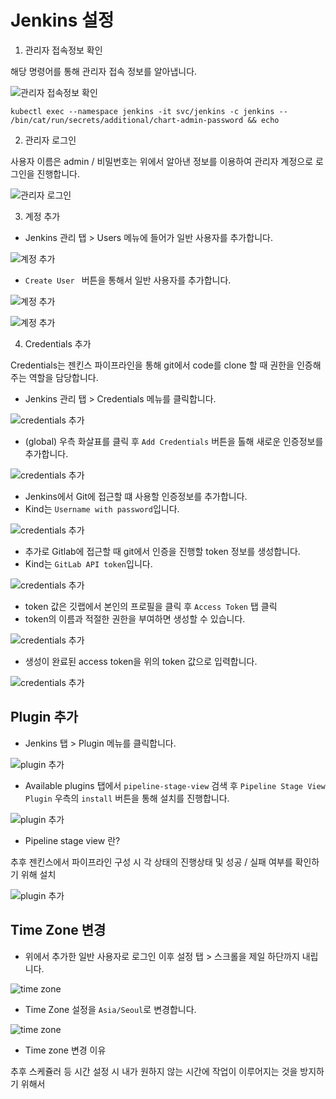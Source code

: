 # Jenkins 설정

1. 관리자 접속정보 확인

해당 명령어를 통해 관리자 접속 정보를 알아냅니다.

![관리자 접속정보 확인](../images/kubernetes3/1.png)

```
kubectl exec --namespace jenkins -it svc/jenkins -c jenkins -- /bin/cat/run/secrets/additional/chart-admin-password && echo
```

2. 관리자 로그인

사용자 이름은 admin / 비밀번호는 위에서 알아낸 정보를 이용하여 관리자 계정으로 로그인을 진행합니다.

![관리자 로그인](../images/kubernetes3/2.png)

3. 계정 추가

- Jenkins 관리 탭 > Users 메뉴에 들어가 일반 사용자를 추가합니다.

![계정 추가](../images/kubernetes3/3.png)

- `Create User ` 버튼을 통해서 일반 사용자를 추가합니다.

![계정 추가](../images/kubernetes3/4.png)

![계정 추가](../images/kubernetes3/5.png)

4. Credentials 추가

Credentials는 젠킨스 파이프라인을 통해 git에서 code를 clone 할 때 권한을 인증해주는 역할을 담당합니다.

- Jenkins 관리 탭 > Credentials 메뉴를 클릭합니다.

![credentials 추가](../images/kubernetes3/6.png)

- (global) 우측 화살표를 클릭 후 `Add Credentials` 버튼을 톨해 새로운 인증정보를 추가합니다.

![credentials 추가](../images/kubernetes3/7.png)

- Jenkins에서 Git에 접근할 떄 사용할 인증정보를 추가합니다. 
- Kind는 `Username with password`입니다.

![credentials 추가](../images/kubernetes3/8.png)

- 추가로 Gitlab에 접근할 때 git에서 인증을 진행할 token 정보를 생성합니다.
- Kind는 `GitLab API token`입니다.

![credentials 추가](../images/kubernetes3/9.png)

- token 값은 깃랩에서 본인의 프로필을 클릭 후 `Access Token` 탭 클릭
- token의 이름과 적절한 권한을 부여하면 생성할 수 있습니다.

![credentials 추가](../images/kubernetes3/10.png)

- 생성이 완료된 access token을 위의 token 값으로 입력합니다.

![credentials 추가](../images/kubernetes3/11.png)

## Plugin 추가

- Jenkins 탭 > Plugin 메뉴를 클릭합니다.

![plugin 추가](../images/kubernetes3/12.png)

- Available plugins 탭에서 `pipeline-stage-view` 검색 후 `Pipeline Stage View Plugin` 우측의 `install` 버튼을 통해 설치를 진행합니다.

![plugin 추가](../images/kubernetes3/13.png)

- Pipeline stage view 란?

추후 젠킨스에서 파이프라인 구성 시 각 상태의 진행상태 및 성공 / 실패 여부를 확인하기 위해 설치

![plugin 추가](../images/kubernetes3/14.png)

## Time Zone 변경

- 위에서 추가한 일반 사용자로 로그인 이후 설정 탭 > 스크롤을 제일 하단까지 내립니다.

![time zone](../images/kubernetes3/15.png)

- Time Zone 설정을 `Asia/Seoul`로 변경합니다.

![time zone](../images/kubernetes3/16.png)

* Time zone 변경 이유

추후 스케쥴러 등 시간 설정 시 내가 원하지 않는 시간에 작업이 이루어지는 것을 방지하기 위해서